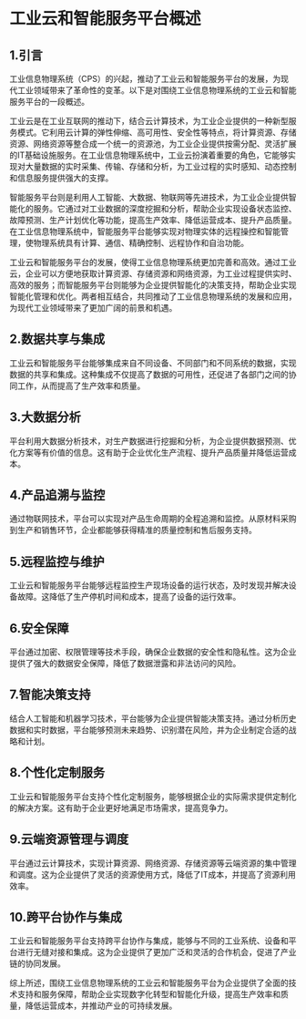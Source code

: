 
<!--
title: 工业云和智能服务平台概述
subtitle: 工业云和智能服务平台
author: 柴浩轩
keyword: 工业云和智能服务平台
published: 2024-05-21
topicImg: assets/5/md1.jpg
-->

# 工业云和智能服务平台概述


## 1.引言

工业信息物理系统（CPS）的兴起，推动了工业云和智能服务平台的发展，为现代工业领域带来了革命性的变革。以下是对围绕工业信息物理系统的工业云和智能服务平台的一段概述。

工业云是在工业互联网的推动下，结合云计算技术，为工业企业提供的一种新型服务模式。它利用云计算的弹性伸缩、高可用性、安全性等特点，将计算资源、存储资源、网络资源等整合成一个统一的资源池，为工业企业提供按需分配、灵活扩展的IT基础设施服务。在工业信息物理系统中，工业云扮演着重要的角色，它能够实现对大量数据的实时采集、传输、存储和分析，为工业过程的实时感知、动态控制和信息服务提供强大的支撑。

智能服务平台则是利用人工智能、大数据、物联网等先进技术，为工业企业提供智能化的服务。它通过对工业数据的深度挖掘和分析，帮助企业实现设备状态监控、故障预测、生产计划优化等功能，提高生产效率、降低运营成本、提升产品质量。在工业信息物理系统中，智能服务平台能够实现对物理实体的远程操控和智能管理，使物理系统具有计算、通信、精确控制、远程协作和自治功能。

工业云和智能服务平台的发展，使得工业信息物理系统更加完善和高效。通过工业云，企业可以方便地获取计算资源、存储资源和网络资源，为工业过程提供实时、高效的服务；而智能服务平台则能够为企业提供智能化的决策支持，帮助企业实现智能化管理和优化。两者相互结合，共同推动了工业信息物理系统的发展和应用，为现代工业领域带来了更加广阔的前景和机遇。

## 2.数据共享与集成

工业云和智能服务平台能够集成来自不同设备、不同部门和不同系统的数据，实现数据的共享和集成。这种集成不仅提高了数据的可用性，还促进了各部门之间的协同工作，从而提高了生产效率和质量。

## 3.大数据分析

平台利用大数据分析技术，对生产数据进行挖掘和分析，为企业提供数据预测、优化方案等有价值的信息。这有助于企业优化生产流程、提升产品质量并降低运营成本。

## 4.产品追溯与监控

通过物联网技术，平台可以实现对产品生命周期的全程追溯和监控。从原材料采购到生产和销售环节，企业都能够获得精准的质量控制和售后服务支持。



## 5.远程监控与维护
工业云和智能服务平台能够远程监控生产现场设备的运行状态，及时发现并解决设备故障。这降低了生产停机时间和成本，提高了设备的运行效率。

## 6.安全保障

平台通过加密、权限管理等技术手段，确保企业数据的安全性和隐私性。这为企业提供了强大的数据安全保障，降低了数据泄露和非法访问的风险。

## 7.智能决策支持

结合人工智能和机器学习技术，平台能够为企业提供智能决策支持。通过分析历史数据和实时数据，平台能够预测未来趋势、识别潜在风险，并为企业制定合适的战略和计划。

## 8.个性化定制服务

工业云和智能服务平台支持个性化定制服务，能够根据企业的实际需求提供定制化的解决方案。这有助于企业更好地满足市场需求，提高竞争力。

## 9.云端资源管理与调度

平台通过云计算技术，实现计算资源、网络资源、存储资源等云端资源的集中管理和调度。这为企业提供了灵活的资源使用方式，降低了IT成本，并提高了资源利用效率。

## 10.跨平台协作与集成

工业云和智能服务平台支持跨平台协作与集成，能够与不同的工业系统、设备和平台进行无缝对接和集成。这为企业提供了更加广泛和灵活的合作机会，促进了产业链的协同发展。

综上所述，围绕工业信息物理系统的工业云和智能服务平台为企业提供了全面的技术支持和服务保障，帮助企业实现数字化转型和智能化升级，提高生产效率和质量，降低运营成本，并推动产业的可持续发展。
